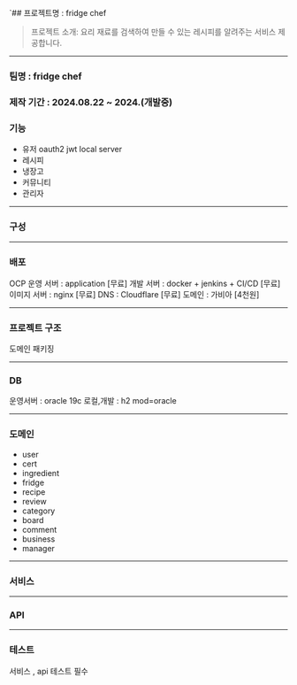 `## 프로젝트명 :  fridge chef 

> 프로젝트 소개: 요리 재료를 검색하여 만들 수 있는 레시피를 알려주는 서비스 제공합니다.

---
### 팀명 : fridge chef


### 제작 기간 : 2024.08.22 ~ 2024.(개발중)

### 기능
- 유저 oauth2 jwt local server
- 레시피 
- 냉장고
- 커뮤니티
- 관리자

---
### 구성

---
### 배포
OCP 
운영 서버 : application  [무료]
개발 서버 : docker + jenkins + CI/CD [무료]
이미지 서버 : nginx [무료]
DNS : Cloudflare [무료]
도메인 : 가비아 [4천원] 

---
### 프로젝트 구조 

도메인 패키징 


---
### DB
운영서버 : oracle 19c
로컬,개발 : h2 mod=oracle

---
### 도메인

- user
- cert
- ingredient
- fridge
- recipe
- review
- category
- board
- comment
- business
- manager

---
### 서비스

---
### API

---
### 테스트
서비스 , api 테스트 필수 


